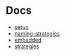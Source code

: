 # Docs

- [setup](00-setup)
- [naming-strategies](01-naming)
- [embedded](02-relations)
- [strategies](03-strategies)